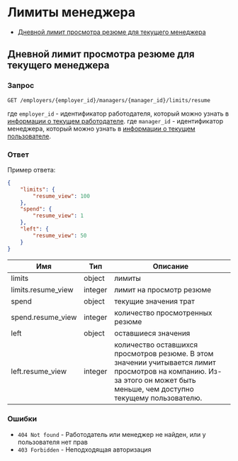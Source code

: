# Лимиты менеджера 

* [Дневной лимит просмотра резюме для текущего менеджера](#resume_limit)

<a name="resume_limit"></a>
## Дневной лимит просмотра резюме для текущего менеджера

### Запрос
`GET /employers/{employer_id}/managers/{manager_id}/limits/resume`

 где `employer_id` - идентификатор работодателя, который можно узнать в [информации о текущем работодателе](https://api.hh.ru/openapi/redoc#tag/Informaciya-o-menedzhere).
 где `manager_id` - идентификатор менеджера, который можно узнать в [информации о текущем пользователе](https://api.hh.ru/openapi/redoc#tag/Informaciya-o-menedzhere/paths/~1me/get).

### Ответ

Пример ответа:
```json
{
    "limits": {
        "resume_view": 100
    },
    "spend": {
        "resume_view": 1
    },
    "left": {
        "resume_view": 50
    }
}
```

 Имя | Тип | Описание
 --- | --- | ---
 limits | object | лимиты 
 limits.resume_view | integer | лимит на просмотр резюме
 spend | object | текущие значения трат
 spend.resume_view | integer | количество просмотренных резюме
 left | object | оставшиеся значения
 left.resume_view | integer | количество оставшихся просмотров резюме. В этом значении учитывается лимит просмотров на компанию. Из-за этого он может быть меньше, чем доступно текущему пользователю.

### Ошибки
* `404 Not found` - Работодатель или менеджер не найден, или у пользователя нет прав
* `403 Forbidden` - Неподходящая авторизация
